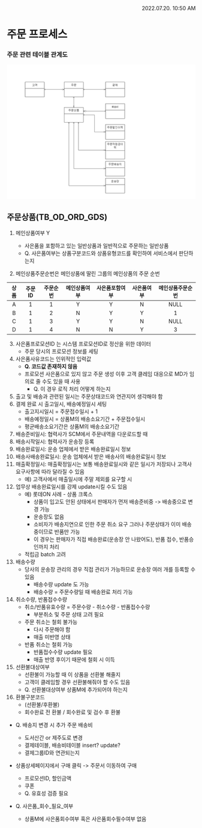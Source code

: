 <div style="text-align: right"> 2022.07.20. 10:50 AM </div>

# 주문 프로세스

### 주문 관련 테이블 관계도
![image](../../source/imgs/ord-erd2.bmp)

## 주문상품(TB_OD_ORD_GDS)

1. 메인상품여부 Y
    - 사은품을 포함하고 있는 일반상품과 일반적으로 주문하는 일반상품
    - Q. 사은품여부는 상품구분코드와 상품유형코드를 확인하여 서비스에서 판단하는지

2. 메인상품주문순번은 메인상품에 딸린 그룹의 메인상품의 주문 순번

|상품|주문ID|주문순번|메인상품여부|사은품포함여부|사은품여부|메인상품주문순번|
|:---:|:---:|:---:|:---:|:---:|:---:|:---:|
|A|1|1|Y|Y|N|NULL|
|B|1|2|N|Y|Y|1|
|C|1|3|Y|Y|N|NULL|
|D|1|4|N|N|Y|3|

3. 사은품프로모션ID 는 시스템 프로모션ID로 정산을 위한 데이터
    - 주문 당시의 프로모션 정보를 세팅
4. 사은품사유코드는 인위적인 입력값
    - **Q. 코드값 존재하지 않음**
    - 프로모션 사은품으로 있지 않고 주문 생성 이후 고객 클레임 대응으로 MD가 임의로 줄 수도 있을 때 사용
        - Q. 이 경우 로직 처리 어떻게 하는지
5. 출고 및 배송과 관련된 일시는 주문상태코드와 연관지어 생각해야 함
6. 결제 완료 시 출고일시, 배송예정일시 세팅
    - 출고지시일시 = 주문접수일시 + 1
    - 배송예정일시 = 상품M의 배송소요기간 + 주문접수일시
    - 평균배송소요기간은 상품M의 배송소요기간
7. 배송준비일시: 협력사가 SCM에서 주문내역을 다운로드할 때
8. 배송시작일시: 협력사가 운송장 등록
9. 배송완료일시: 운송 업체에서 받은 배송완료일시 정보
10. 배송사배송완료일시: 운송 업체에서 받은 배송사의 배송완료일시 정보
11. 매출확정일시: 매출확정일시는 보통 배송완료일시와 같은 일시가 저장되나 고객사요구사항에 따라 달라질 수 있음
    - 예) 고객사에서 매출일시에 주말 제외를 요구할 시
12. 업무상 배송완료일시를 강제 update시킬 수도 있음
    - 예) 롯데ON 사례 - 상품 크록스
        - 상품이 입고도 안된 상태에서 판매자가 먼저 배송준비중 -> 배송중으로 변경 가능
        - 운송장도 없음
        - 소비자가 배송지연으로 인한 주문 취소 요구 그러나 주문상태가 이미 배송중이므로 반품만 가능
        - 이 경우는 판매자가 직접 배송완료(운송장 안 나왔어도), 반품 접수, 반품승인까지 처리
    - 적립금 batch 고려
13. 배송수량
    - 당사의 운송장 관리의 경우 직접 관리가 가능하므로 운송장 여러 개를 등록할 수 있음
        - 배송수량 update 도 가능
        - 배송수량 = 주문수량일 때 배송완료 처리 가능
14. 취소수량, 반품접수수량
    - 취소/반품유효수량 = 주문수량 - 취소수량 - 반품접수수량
        - 부분취소 및 주문 상태 고려 필요
    - 주문 취소는 철회 불가능
        - 다시 주문해야 함
        - 매출 미반영 상태
    - 반품 취소는 철회 가능
        - 반품접수수량 update 필요
        - 매출 반영 후이기 때문에 철회 시 이득
15. 선환불대상여부
    - 선환불이 가능할 때 이 상품을 선환불 해줄지
    - 고객이 클레임할 경우 선환불해줘야 할 수도 있음
    - Q. 선환불대상여부 상품M에 추가되어야 하는지
16. 환불구분코드
    - (선환불/후환불)
    - 회수완료 전 환불 / 회수완료 및 검수 후 환불


* Q. 배송지 변경 시 추가 주문 배송비
    - 도서산간 or 제주도로 변경
    - 결제테이블, 배송비테이블 insert? update?
    - 결제그룹ID와 연관되는지
* 상품상세페이지에서 구매 클릭 -> 주문서 이동하여 구매
    - 프로모션ID, 할인금액
    - 쿠폰
    - Q. 유효성 검증 필요

* Q. 사은품_회수_필요_여부
    - 상품M에 사은품회수여부 혹은 사은품회수필수여부 없음